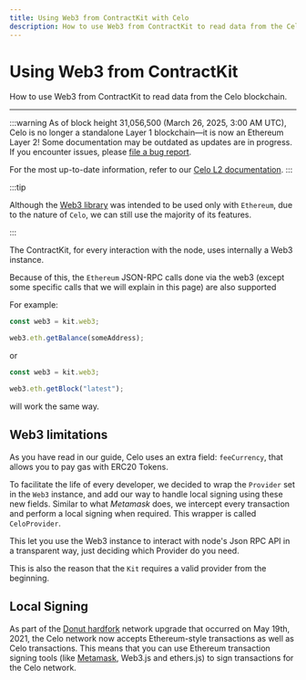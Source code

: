 ```yaml
---
title: Using Web3 from ContractKit with Celo
description: How to use Web3 from ContractKit to read data from the Celo blockchain.
---
```


# Using Web3 from ContractKit

How to use Web3 from ContractKit to read data from the Celo blockchain.

---

:::warning
As of block height 31,056,500 (March 26, 2025, 3:00 AM UTC), Celo is no longer a standalone Layer 1 blockchain—it is now an Ethereum Layer 2!
Some documentation may be outdated as updates are in progress. If you encounter issues, please [file a bug report](https://github.com/celo-org/docs/issues/new/choose).

For the most up-to-date information, refer to our [Celo L2 documentation](https://docs.celo.org/cel2).
:::

:::tip

Although the [Web3 library](https://web3js.readthedocs.io/) was intended to be used only with `Ethereum`, due to the nature of `Celo`, we can still use the majority of its features.

:::

The ContractKit, for every interaction with the node, uses internally a Web3 instance.

Because of this, the `Ethereum` JSON-RPC calls done via the web3 (except some specific calls that we will explain in this page) are also supported

For example:

```ts
const web3 = kit.web3;

web3.eth.getBalance(someAddress);
```

or

```ts
const web3 = kit.web3;

web3.eth.getBlock("latest");
```

will work the same way.

## Web3 limitations

As you have read in our guide, Celo uses an extra field: `feeCurrency`, that allows you to pay gas with ERC20 Tokens.

To facilitate the life of every developer, we decided to wrap the `Provider` set in the `Web3` instance, and add our way to handle local signing using these new fields. Similar to what _Metamask_ does, we intercept every transaction and perform a local signing when required. This wrapper is called `CeloProvider`.

This let you use the Web3 instance to interact with node's Json RPC API in a transparent way, just deciding which Provider do you need.

This is also the reason that the `Kit` requires a valid provider from the beginning.

## Local Signing

As part of the [Donut hardfork](https://medium.com/celoorg/dissecting-the-donut-hardfork-23cad6015fa2) network upgrade that occurred on May 19th, 2021, the Celo network now accepts Ethereum-style transactions as well as Celo transactions. This means that you can use Ethereum transaction signing tools (like [Metamask](/wallet/metamask/use), Web3.js and ethers.js) to sign transactions for the Celo network. 
